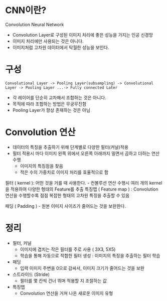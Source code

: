 # CNN이란?
Convolution Neural Network

- Convolution Layer로 구성된 이미지 처리에 좋은 성능을 가지는 인공 신경망
- 이미지 처리에만 사용되는 것은 아니다.
- 이미지처럼 고차원 데이터에서 탁월한 성능을 보인다.

# 구성

```
Convolutional Layer -> Pooling Layer(subsampling) -> Convolutional Layer -> Pooling Layer ...-> Fully connected Later
```

- 각 레이어를 단순히 교차해서 조합하는 것은 아니다.
- 목적에 따라 조합하는 방법은 무궁무진함
- Pooling Layer가 항상 존재하는 것은 아님


# Convolution 연산
- 데이터의 특징을 추출하기 위해 단계별로 다양한 필터(커널)적용
- 필터 적용시 마다 이미지 왼쪽 위에서 오른쪽 아래까지 밀면서 곱하고 더하는 연산 수행
	- 이미지의 특징점을 찾음
	- 적은 수의 가중치로 이미지 처리를 효율적으로 함

필터 ( kernel ): 어떤 것을 거를 때 사용한다.
	- 컨볼루션 연산 수행시 여러 개의 kernel을 적용하여 다양한 형태의 Feature를 추출
특징맵 ( Feature map ) : Convolution 연산을 수행할수록 점점 복잡한 형태의 고차원 특징을 추출할 수 있음

패딩 ( Padding )
	- 원본 이미지 사이즈가 줄어드는 것을 보완한다.

# 정리
- 필터, 커널
	- 이미지에 겹치는 작은 필터를 주로 사용 ( 3X3, 5X5)
	- 학습을 통해 자동으로 적합한 필터 생성 : 이미지의 특징을 추출하는 필터 학습
- 패딩
	- 입력 이미지 주변을 0으로 감싸서, 이미지 크기가 줄어드는 것을 보완
- 스트라이드 (Stride)
	- 필터를 몇 칸씩 건너 뛰며 적용할 지 조절하는 값
- 특징맵
	- Convolution 연산을 거쳐 나온 새로운 이미지 유형


